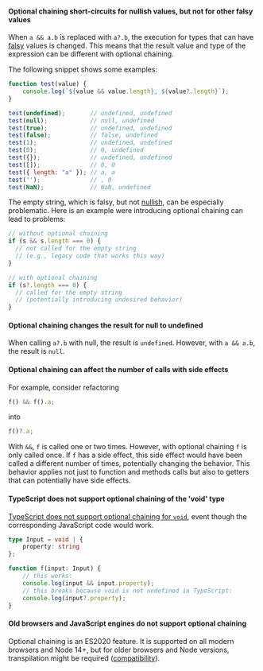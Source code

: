 #### Optional chaining short-circuits for nullish values, but not for other falsy values
When `a && a.b` is replaced with `a?.b`, the execution for types that can have [falsy](https://developer.mozilla.org/en-US/docs/Glossary/Falsy) values is changed. This means that the result value and type of the expression can be different with optional chaining.

The following snippet shows some examples:
```javascript
function test(value) {
    console.log(`${value && value.length}, ${value?.length}`);
}

test(undefined);       // undefined, undefined
test(null);            // null, undefined
test(true);            // undefined, undefined
test(false);           // false, undefined
test(1);               // undefined, undefined
test(0);               // 0, undefined
test({});              // undefined, undefined
test([]);              // 0, 0
test({ length: "a" }); // a, a
test('');              // , 0
test(NaN);             // NaN, undefined
```

The empty string, which is falsy, but not [nullish](https://developer.mozilla.org/en-US/docs/Glossary/Nullish), can be especially problematic. Here is an example were introducing optional chaining can lead to problems:
```javascript
// without optional chaining
if (s && s.length === 0) {
  // not called for the empty string 
  // (e.g., legacy code that works this way)
}

// with optional chaining
if (s?.length === 0) {
  // called for the empty string 
  // (potentially introducing undesired behavior)
}
```

#### Optional chaining changes the result for null to undefined
When calling `a?.b` with null, the result is `undefined`. However, with `a && a.b`, the result is `null`.

#### Optional chaining can affect the number of calls with side effects

For example, consider refactoring
```javascript
f() && f().a;
```
into
```javascript
f()?.a;
```

With `&&`, `f` is called one or two times. However, with optional chaining `f` is only called once. If `f` has a side effect, this side effect would have been called a different number of times, potentially changing the behavior. This behavior applies not just to function and methods calls but also to getters that can potentially have side effects.

#### TypeScript does not support optional chaining of the 'void' type

[TypeScript does not support optional chaining for `void`](https://github.com/microsoft/TypeScript/issues/35850), event though the corresponding JavaScript code would work.

```typescript
type Input = void | {
    property: string
};

function f(input: Input) {
    // this works:
    console.log(input && input.property);
    // this breaks because void is not undefined in TypeScript:
    console.log(input?.property);
}
```

#### Old browsers and JavaScript engines do not support optional chaining

Optional chaining is an ES2020 feature. It is supported on all modern browsers and Node 14+, but for older browsers and Node versions, transpilation might be required 
([compatibility](https://developer.mozilla.org/en-US/docs/Web/JavaScript/Reference/Operators/Optional_chaining#browser_compatibility)). 
